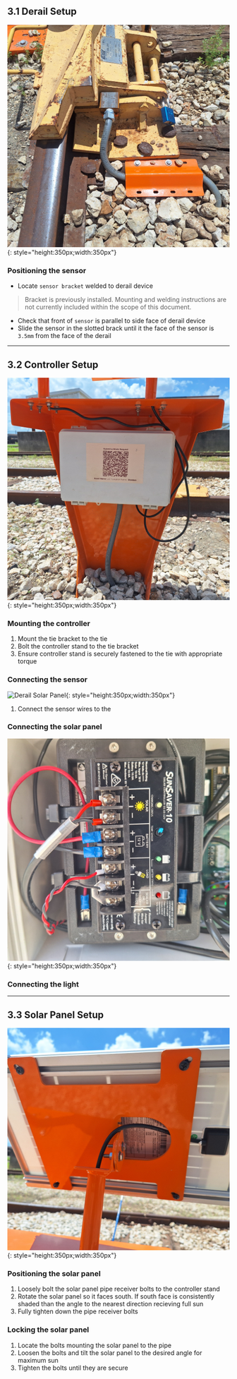 ## 3.1 Derail Setup

![Derail Sensor](assets/derail_sensor.jpg){: style="height:350px;width:350px"}

### Positioning the sensor

* Locate `sensor bracket` welded to derail device

> Bracket is previously installed. Mounting and welding instructions are not currently included within the scope of this document.

* Check that front of `sensor` is parallel to side face of derail device
* Slide the sensor in the slotted brack until it the face of the sensor is `3.5mm` from the face of the derail

---

## 3.2 Controller Setup

![Derail Sensor](assets/derail_housing.jpg){: style="height:350px;width:350px"}

### Mounting the controller

1. Mount the tie bracket to the tie
2. Bolt the controller stand to the tie bracket
3. Ensure controller stand is securely fastened to the tie with appropriate torque

### Connecting the sensor

![Derail Solar Panel](assets/_adjust.jpg){: style="height:350px;width:350px"}

1. Connect the sensor wires to the  

### Connecting the solar panel

![Derail Solar Panel](assets/solar_control.jpg){: style="height:350px;width:350px"}

### Connecting the light

---

## 3.3 Solar Panel Setup

![Derail Solar Panel](assets/solar_adjust.jpg){: style="height:350px;width:350px"}

### Positioning the solar panel

1. Loosely bolt the solar panel pipe receiver bolts to the controller stand
2. Rotate the solar panel so it faces south. If south face is consistently shaded than the angle to the nearest direction recieving full sun
3. Fully tighten down the pipe receiver bolts 

### Locking the solar panel

1. Locate the bolts mounting the solar panel to the pipe
2. Loosen the bolts and tilt the solar panel to the desired angle for maximum sun
3. Tighten the bolts until they are secure

